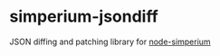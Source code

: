 # simperium-jsondiff

JSON diffing and patching library for [node-simperium]

[node-simperium]: https://github.com/simperium/node-simperium